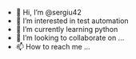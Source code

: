 - 👋 Hi, I’m @sergiu42
- 👀 I’m interested in test automation
- 🌱 I’m currently learning python
- 💞️ I’m looking to collaborate on ...
- 📫 How to reach me ...

<!---
sergiu42/sergiu42 is a ✨ special ✨ repository because its `README.md` (this file) appears on your GitHub profile.
You can click the Preview link to take a look at your changes.
--->
